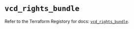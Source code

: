 # `vcd_rights_bundle`

Refer to the Terraform Registory for docs: [`vcd_rights_bundle`](https://registry.terraform.io/providers/vmware/vcd/3.10.0/docs/resources/rights_bundle).
